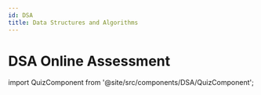 ```yaml
---
id: DSA
title: Data Structures and Algorithms
---
```


# DSA Online Assessment

import QuizComponent from '@site/src/components/DSA/QuizComponent';

<QuizComponent />
